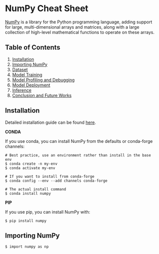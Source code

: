# NumPy Cheat Sheet
[NumPy](http://www.numpy.org) is a library for the Python programming language, adding support for large, multi-dimensional arrays and matrices, along with a large collection of high-level mathematical functions to operate on these arrays.

## Table of Contents
1. [Installation](#introduction)
2. [Importing NumPy](#importing-numpy)
3. [Dataset](#dataset)
4. [Model Training](#modeltraining)
5. [Model Profiling and Debugging](#model-profiling-and-debugging)
6. [Model Deployment](#model-deployment)
7. [Inference](#inference)
8. [Conclusion and Future Works](#conclusion)

## Installation

Detailed installation guide can be found [here](https://numpy.org/install/).

**CONDA**

If you use conda, you can install NumPy from the defaults or conda-forge channels:
```
# Best practice, use an environment rather than install in the base env
$ conda create -n my-env
$ conda activate my-env

# If you want to install from conda-forge
$ conda config --env --add channels conda-forge

# The actual install command
$ conda install numpy
```

**PIP**

If you use pip, you can install NumPy with:
```
$ pip install numpy
```

## Importing NumPy

```
$ import numpy as np
```





